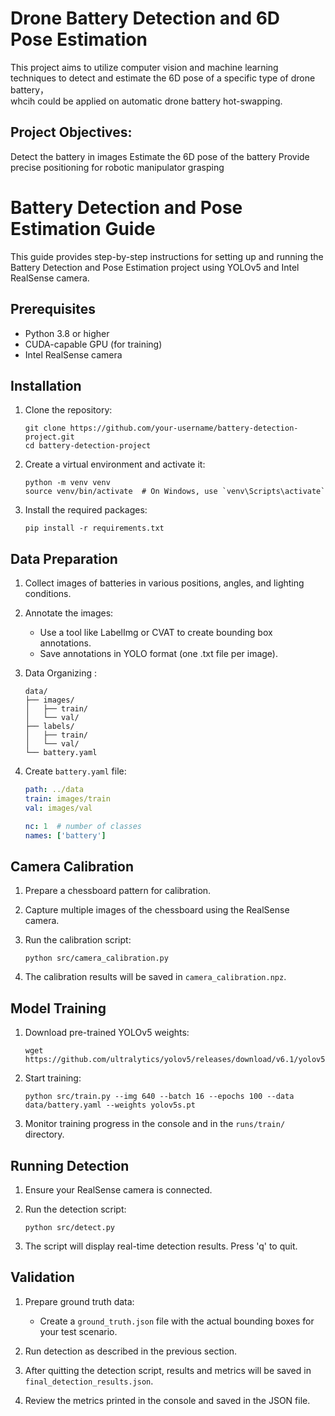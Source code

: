 # Drone Battery Detection and 6D Pose Estimation  

This project aims to utilize computer vision and machine learning techniques to detect and estimate the 6D pose of a specific type of drone battery，  
whcih could be applied on automatic drone battery hot-swapping. 

## Project Objectives:  

Detect the battery in images
Estimate the 6D pose of the battery
Provide precise positioning for robotic manipulator grasping

# Battery Detection and Pose Estimation Guide  

This guide provides step-by-step instructions for setting up and running the Battery Detection and Pose Estimation project using YOLOv5 and Intel RealSense camera.


## Prerequisites

- Python 3.8 or higher
- CUDA-capable GPU (for training)
- Intel RealSense camera

## Installation

1. Clone the repository:
   ```
   git clone https://github.com/your-username/battery-detection-project.git
   cd battery-detection-project
   ```

2. Create a virtual environment and activate it:
   ```
   python -m venv venv
   source venv/bin/activate  # On Windows, use `venv\Scripts\activate`
   ```

3. Install the required packages:
   ```
   pip install -r requirements.txt
   ```

## Data Preparation

1. Collect images of batteries in various positions, angles, and lighting conditions.

2. Annotate the images:
   - Use a tool like LabelImg or CVAT to create bounding box annotations.
   - Save annotations in YOLO format (one .txt file per image).

3. Data Organizing :
   ```
   data/
   ├── images/
   │   ├── train/
   │   └── val/
   ├── labels/
   │   ├── train/
   │   └── val/
   └── battery.yaml
   ```

4. Create `battery.yaml` file:
   ```yaml
   path: ../data
   train: images/train
   val: images/val

   nc: 1  # number of classes
   names: ['battery']
   ```

## Camera Calibration

1. Prepare a chessboard pattern for calibration.

2. Capture multiple images of the chessboard using the RealSense camera.

3. Run the calibration script:
   ```
   python src/camera_calibration.py
   ```

4. The calibration results will be saved in `camera_calibration.npz`.

## Model Training

1. Download pre-trained YOLOv5 weights:
   ```
   wget https://github.com/ultralytics/yolov5/releases/download/v6.1/yolov5s.pt
   ```

2. Start training:
   ```
   python src/train.py --img 640 --batch 16 --epochs 100 --data data/battery.yaml --weights yolov5s.pt
   ```

3. Monitor training progress in the console and in the `runs/train/` directory.

## Running Detection

1. Ensure your RealSense camera is connected.

2. Run the detection script:
   ```
   python src/detect.py
   ```

3. The script will display real-time detection results. Press 'q' to quit.

## Validation

1. Prepare ground truth data:
   - Create a `ground_truth.json` file with the actual bounding boxes for your test scenario.

2. Run detection as described in the previous section.

3. After quitting the detection script, results and metrics will be saved in `final_detection_results.json`.

4. Review the metrics printed in the console and saved in the JSON file.
